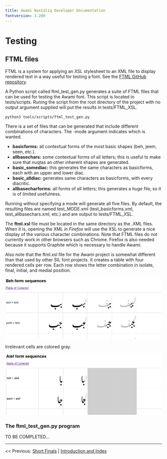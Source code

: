 ```yaml
---
title: Awami Nastaliq Developer Documentation
fontversion: 3.200
---
```


# Testing

## FTML files

FTML is a system for applying an XSL stylesheet to an XML file to display rendered text in a way useful for testing a font. See the [FTML GitHub repository](https://github.com/silnrsi/ftml/blob/master/README.md).

A Python script called ftml_test_gen.py generates a suite of FTML files that can be used for testing the Awami font. This script is located in tests/scripts. Runing the script from the root directory of the project with no output argument supplied will put the results in tests/FTML_XSL.

    python3 tools/scripts/ftml_test_gen.py

There is a set of files that can be generated that include different combinations of characters. The -mode argument indicates which is wanted.

- **basicforms:** all contextual forms of the most basic shapes (beh, jeem, seen, etc.).
- **allbasechars:** some contextual forms of all letters; this is useful to make sure that nuqtas an other inherent shapes are generated.
- **basic_somediac:** this generates the same characters as basicforms, each with an upper and lower diac.
- **basic_alldiac:** generates same characters as basicforms, with every diacritic.
- **allbasecharforms:** all forms of all letters; this generates a *huge* file, so it is of limited usefulness.

Running without specifying a mode will generate all five files. By default, the resulting files are named test_MODE.xml (test_basicforms.xml, test_allbasechars.xml, etc.) and are output to tests/FTML_XSL.

The **ftml.xsl** file must be located in the same directory as the .XML files. When it is, opening the XML _in Firefox_ will use the XSL to generate a nice display of the various character combinations. Note that FTML files do not currently work in other browsers such as Chrome. Firefox is also needed because it supports Graphite which is necessary to handle Awami.

Also note that the ftml.xsl file for the Awami project is somewhat different than that used by other SIL font projects. It creates a table with four rendered cells per row. Each row shows the letter combination in isolate, final, initial, and medial position. 

![Part of an FTML-generated table](images/FTML.png)

Irrelevant cells are colored gray.

![Part of an FTML-generated table](images/FTML_finalonly.png)

### The ftml_test_gen.py program

TO BE COMPLETED...

------

<< Previous: [Short Finals](dev10_shortfinals.md) | [Introduction and Index](dev01_intro.md)

<!-- PRODUCT SITE ONLY
[font id='awami' face='AwamiNastaliq-Regular' size='150%' rtl=1]
[font id='awamiL' face='AwamiNastaliq-Regular' size='150%' ltr=1]
-->
